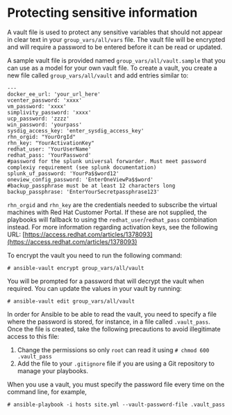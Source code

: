 # Protecting sensitive information

A vault file is used to protect any sensitive variables that should not appear in clear text in your `group_vars/all/vars` file. The vault file will be encrypted and will require a password to be entered before it can be read or updated.

A sample vault file is provided named `group_vars/all/vault.sample` that you can use as a model for your own vault file. To create a vault, you create a new file called `group_vars/all/vault` and add entries similar to:

```
---
docker_ee_url: 'your_url_here'
vcenter_password: 'xxxx'
vm_password: 'xxxx'
simplivity_password: 'xxxx'
ucp_password: 'zzzz'
win_password: 'yourpass'
sysdig_access_key: 'enter_sysdig_access_key'
rhn_orgid: "YourOrgId"
rhn_key: "YourActivationKey"
redhat_user: 'YourUserName'
redhat_pass: 'YourPassword'
#password for the splunk universal forwarder. Must meet password complexiy requirement (see splunk documentation)
splunk_uf_password: 'YourPa$$word12'
oneview_config_password: 'EnterOneViewPa$$word'
#backup_passphrase must be at least 12 characters long
backup_passphrase: 'EnterYourSecretpassphrase123'

```

`rhn_orgid` and `rhn_key` are the credentials needed to subscribe the virtual machines with Red Hat Customer Portal. If these are not supplied, the playbooks will fallback to using the `redhat_user`/`redhat_pass` combination instead. For more information regarding activation keys, see the following URL: [https://access.redhat.com/articles/1378093](https://access.redhat.com/articles/1378093)

To encrypt the vault you need to run the following command:

```
# ansible-vault encrypt group_vars/all/vault
```

You will be prompted for a password that will decrypt the vault when required. You can update the values in your vault by running:

```
# ansible-vault edit group_vars/all/vault
```

In order for Ansible to be able to read the vault, you need to specify a file where the password is stored, for instance, in a file called `.vault_pass`. Once the file is created, take the following precautions to avoid illegitimate access to this file:

1.  Change the permissions so only `root` can read it using `# chmod 600 .vault_pass` 
2.  Add the file to your `.gitignore` file if you are using a Git repository to manage your playbooks.

When you use a vault, you must specify the password file every time on the command line, for example,

```
# ansible-playbook -i hosts site.yml --vault-password-file .vault_pass
```